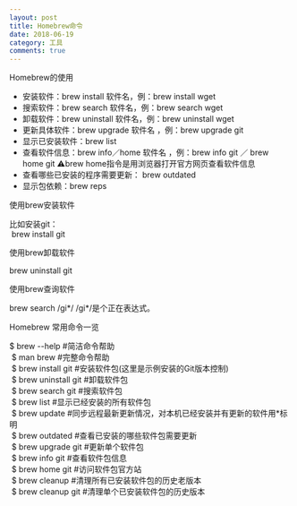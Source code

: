 ```yaml
---
layout: post
title: Homebrew命令
date: 2018-06-19
category: 工具
comments: true
---
```


Homebrew的使用
* 安装软件：brew install 软件名，例：brew install wget
* 搜索软件：brew search 软件名，例：brew search wget
* 卸载软件：brew uninstall 软件名，例：brew uninstall wget
* 更新具体软件：brew upgrade 软件名 ，例：brew upgrade git
* 显示已安装软件：brew list
* 查看软件信息：brew info／home 软件名 ，例：brew info git ／ brew home git ⚠️brew home指令是用浏览器打开官方网页查看软件信息
* 查看哪些已安装的程序需要更新： brew outdated
* 显示包依赖：brew reps


使用brew安装软件  

比如安装git：  
 brew install git  

使用brew卸载软件  

brew uninstall git  

使用brew查询软件  

brew search /gi*/  /gi*/是个正在表达式。  

Homebrew 常用命令一览    

$ brew --help #简洁命令帮助    
     $ man brew #完整命令帮助      
 $ brew install git #安装软件包(这里是示例安装的Git版本控制)  
 $ brew uninstall git #卸载软件包  
 $ brew search git #搜索软件包  
 $ brew list #显示已经安装的所有软件包  
 $ brew update #同步远程最新更新情况，对本机已经安装并有更新的软件用*标明  
 $ brew outdated #查看已安装的哪些软件包需要更新  
 $ brew upgrade git #更新单个软件包  
 $ brew info git #查看软件包信息  
 $ brew home git #访问软件包官方站  
 $ brew cleanup #清理所有已安装软件包的历史老版本  
 $ brew cleanup git #清理单个已安装软件包的历史版本  

